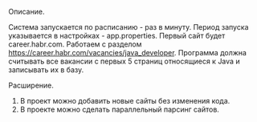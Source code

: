 Описание.

Система запускается по расписанию - раз в минуту.  Период запуска указывается в настройках - app.properties. 
Первый сайт будет career.habr.com. Работаем с разделом https://career.habr.com/vacancies/java_developer. 
Программа должна считывать все вакансии c первых 5 страниц относящиеся к Java и записывать их в базу.

Расширение.
1. В проект можно добавить новые сайты без изменения кода.
2. В проекте можно сделать параллельный парсинг сайтов.
